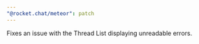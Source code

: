 ```yaml
---
"@rocket.chat/meteor": patch
---
```


Fixes an issue with the Thread List displaying unreadable errors.

